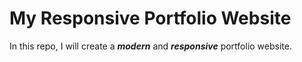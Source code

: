 # My Responsive Portfolio Website
In this repo, I will create a **_modern_** and **_responsive_** portfolio website.
